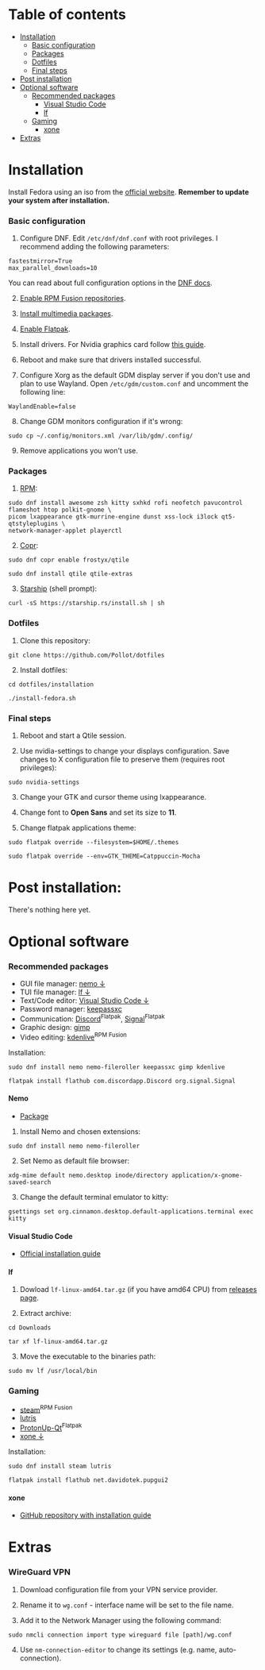 # Table of contents
- [Installation](#installation)
    - [Basic configuration](#basic-configuration)
    - [Packages](#packages)
    - [Dotfiles](#dotfiles)
    - [Final steps](#final-steps)
- [Post installation](#post-installation)
- [Optional software](#optional-software)
    - [Recommended packages](#recommended-packages)
        - [Visual Studio Code](#visual-studio-code)
        - [lf](#lf)
    - [Gaming](#gaming)
        - [xone](#xone)
- [Extras](#extras)

# Installation
Install Fedora using an iso from the [official website](https://getfedora.org/). **Remember to update your system after installation.**

### Basic configuration
1. Configure DNF. Edit ```/etc/dnf/dnf.conf``` with root privileges. I recommend adding the following parameters:
```
fastestmirror=True
max_parallel_downloads=10
```
You can read about full configuration options in the [DNF docs](https://dnf.readthedocs.io/en/latest/conf_ref.html).

2. [Enable RPM Fusion repositories](https://rpmfusion.org/Configuration).

3. [Install multimedia packages](https://rpmfusion.org/Howto/Multimedia).

4. [Enable Flatpak](https://flatpak.org/setup/Fedora).

5. Install drivers. For Nvidia graphics card follow [this guide](https://rpmfusion.org/Howto/NVIDIA).

6. Reboot and make sure that drivers installed successful.

7. Configure Xorg as the default GDM display server if you don't use and plan to use Wayland. Open ```/etc/gdm/custom.conf``` and uncomment the following line:
```
WaylandEnable=false
```

8. Change GDM monitors configuration if it's wrong:
```
sudo cp ~/.config/monitors.xml /var/lib/gdm/.config/ 
```

9. Remove applications you won't use.

### Packages
1. [RPM](https://packages.fedoraproject.org/):
```
sudo dnf install awesome zsh kitty sxhkd rofi neofetch pavucontrol flameshot htop polkit-gnome \
picom lxappearance gtk-murrine-engine dunst xss-lock i3lock qt5-qtstyleplugins \
network-manager-applet playerctl
```

2. [Copr](https://copr.fedorainfracloud.org/):
```
sudo dnf copr enable frostyx/qtile

sudo dnf install qtile qtile-extras
```

3. [Starship](https://starship.rs/) (shell prompt):
```
curl -sS https://starship.rs/install.sh | sh
```

### Dotfiles
1. Clone this repository:
```
git clone https://github.com/Pollot/dotfiles
```

2. Install dotfiles:
```
cd dotfiles/installation

./install-fedora.sh
```

### Final steps
1. Reboot and start a Qtile session.

2. Use nvidia-settings to change your displays configuration. Save changes to X configuration file to preserve them (requires root privileges):
```
sudo nvidia-settings
```

3. Change your GTK and cursor theme using lxappearance.

4. Change font to **Open Sans** and set its size to **11**.

5. Change flatpak applications theme:
```
sudo flatpak override --filesystem=$HOME/.themes

sudo flatpak override --env=GTK_THEME=Catppuccin-Mocha
```

# Post installation:
There's nothing here yet.

# Optional software

### Recommended packages
- GUI file manager: [nemo &darr;](#nemo)
- TUI file manager: [lf &darr;](#lf)
- Text/Code editor: [Visual Studio Code &darr;](#visual-studio-code)
- Password manager: [keepassxc](https://packages.fedoraproject.org/pkgs/keepassxc/keepassxc/)
- Communication: [Discord](https://flathub.org/apps/details/com.discordapp.Discord)<sup>Flatpak</sup>, [Signal](https://flathub.org/apps/details/org.signal.Signal)<sup>Flatpak</sup>
- Graphic design: [gimp](https://packages.fedoraproject.org/pkgs/gimp/gimp/)
- Video editing: [kdenlive](https://kdenlive.org/en/)<sup>RPM Fusion</sup>

Installation:
```
sudo dnf install nemo nemo-fileroller keepassxc gimp kdenlive

flatpak install flathub com.discordapp.Discord org.signal.Signal
```
#### Nemo
- [Package](https://packages.fedoraproject.org/pkgs/nemo/nemo/)

1. Install Nemo and chosen extensions:
```
sudo dnf install nemo nemo-fileroller
```

2. Set Nemo as default file browser:
```
xdg-mime default nemo.desktop inode/directory application/x-gnome-saved-search
```

3. Change the default terminal emulator to kitty:
```
gsettings set org.cinnamon.desktop.default-applications.terminal exec kitty
```

#### Visual Studio Code
- [Official installation guide](https://code.visualstudio.com/docs/setup/linux)

#### lf
1. Dowload  ```lf-linux-amd64.tar.gz``` (if you have amd64 CPU) from [releases page](https://github.com/gokcehan/lf/releases).

2. Extract archive:
```
cd Downloads

tar xf lf-linux-amd64.tar.gz
```

3. Move the executable to the binaries path:
```
sudo mv lf /usr/local/bin
```

### Gaming
- [steam](https://store.steampowered.com/)<sup>RPM Fusion</sup>
- [lutris](https://packages.fedoraproject.org/pkgs/lutris/lutris/)
- [ProtonUp-Qt](https://flathub.org/apps/details/net.davidotek.pupgui2)<sup>Flatpak</sup>
- [xone &darr;](#xone)

Installation:
```
sudo dnf install steam lutris

flatpak install flathub net.davidotek.pupgui2
```

#### xone
- [GitHub repository with installation guide](https://github.com/medusalix/xone)

# Extras

### WireGuard VPN

1. Download configuration file from your VPN service provider.

2. Rename it to ```wg.conf``` - interface name will be set to the file name.

3. Add it to the Network Manager using the following command:
```
sudo nmcli connection import type wireguard file [path]/wg.conf
```

4. Use ```nm-connection-editor``` to change its settings (e.g. name, auto-connection).